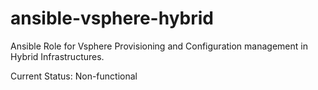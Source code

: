 # ansible-vsphere-hybrid
Ansible Role for Vsphere Provisioning and Configuration management in Hybrid Infrastructures.

Current Status:  Non-functional
